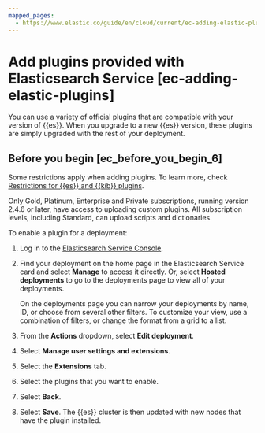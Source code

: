 ```yaml
---
mapped_pages:
  - https://www.elastic.co/guide/en/cloud/current/ec-adding-elastic-plugins.html
---
```


# Add plugins provided with Elasticsearch Service [ec-adding-elastic-plugins]

You can use a variety of official plugins that are compatible with your version of {{es}}. When you upgrade to a new {{es}} version, these plugins are simply upgraded with the rest of your deployment.

## Before you begin [ec_before_you_begin_6]

Some restrictions apply when adding plugins. To learn more, check [Restrictions for {{es}} and {{kib}} plugins](cloud://docs/release-notes/cloud-hosted/known-issues.md#ec-restrictions-plugins).

Only Gold, Platinum, Enterprise and Private subscriptions, running version 2.4.6 or later, have access to uploading custom plugins. All subscription levels, including Standard, can upload scripts and dictionaries.

To enable a plugin for a deployment:

1. Log in to the [Elasticsearch Service Console](https://cloud.elastic.co?page=docs&placement=docs-body).
2. Find your deployment on the home page in the Elasticsearch Service card and select **Manage** to access it directly. Or, select **Hosted deployments** to go to the deployments page to view all of your deployments.

    On the deployments page you can narrow your deployments by name, ID, or choose from several other filters. To customize your view, use a combination of filters, or change the format from a grid to a list.

3. From the **Actions** dropdown, select **Edit deployment**.
4. Select **Manage user settings and extensions**.
5. Select the **Extensions** tab.
6. Select the plugins that you want to enable.
7. Select **Back**.
8. Select **Save**. The {{es}} cluster is then updated with new nodes that have the plugin installed.


